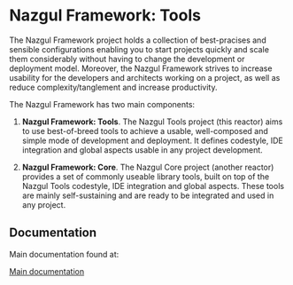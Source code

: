 # Nazgul Framework: Tools

The Nazgul Framework project holds a collection of best-pracises and sensible configurations enabling you to start
projects quickly and scale them considerably without having to change the development or deployment model. Moreover,
the Nazgul Framework strives to increase usability for the developers and architects working on a project,
as well as reduce complexity/tanglement and increase productivity.

The Nazgul Framework has two main components:

1. **Nazgul Framework: Tools**. The Nazgul Tools project (this reactor) aims to use best-of-breed tools to achieve a
    usable, well-composed and simple mode of development and deployment. It defines codestyle,
    IDE integration and global aspects usable in any project development.

2. **Nazgul Framework: Core**. The Nazgul Core project (another reactor) provides a set of commonly useable library
    tools, built on top of the Nazgul Tools codestyle, IDE integration and global aspects. These tools are mainly
    self-sustaining and are ready to be integrated and used in any project.

## Documentation

Main documentation found at:

[Main documentation](https://bytebucket.org/lennartj/nazgul_tools/wiki/index.html "Nazgul Framework: Tools docs")

